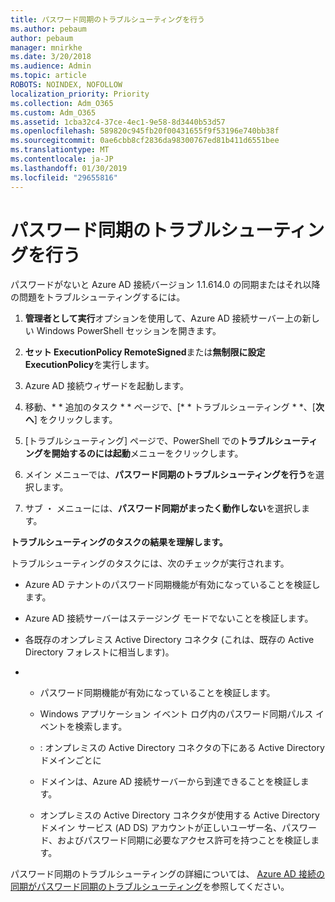 ```yaml
---
title: パスワード同期のトラブルシューティングを行う
ms.author: pebaum
author: pebaum
manager: mnirkhe
ms.date: 3/20/2018
ms.audience: Admin
ms.topic: article
ROBOTS: NOINDEX, NOFOLLOW
localization_priority: Priority
ms.collection: Adm_O365
ms.custom: Adm_O365
ms.assetid: 1cba32c4-37ce-4ec1-9e58-8d3440b53d57
ms.openlocfilehash: 589820c945fb20f00431655f9f53196e740bb38f
ms.sourcegitcommit: 0ae6cbb8cf2836da98300767ed81b411d6551bee
ms.translationtype: MT
ms.contentlocale: ja-JP
ms.lasthandoff: 01/30/2019
ms.locfileid: "29655816"
---
```

# <a name="troubleshoot-password-synchronization"></a>パスワード同期のトラブルシューティングを行う

パスワードがないと Azure AD 接続バージョン 1.1.614.0 の同期またはそれ以降の問題をトラブルシューティングするには。
  
1. **管理者として実行**オプションを使用して、Azure AD 接続サーバー上の新しい Windows PowerShell セッションを開きます。 
    
2. **セット ExecutionPolicy RemoteSigned**または**無制限に設定 ExecutionPolicy**を実行します。 
    
3. Azure AD 接続ウィザードを起動します。
    
4. 移動、* * 追加のタスク * * ページで、[* * トラブルシューティング * *、[**次へ**] をクリックします。 
    
5. [トラブルシューティング] ページで、PowerShell での**トラブルシューティングを開始するのには起動**メニューをクリックします。 
    
6. メイン メニューでは、**パスワード同期のトラブルシューティングを行う**を選択します。 
    
7. サブ ・ メニューには、**パスワード同期がまったく動作しない**を選択します。 
    
 **トラブルシューティングのタスクの結果を理解します。**
  
トラブルシューティングのタスクには、次のチェックが実行されます。
  
- Azure AD テナントのパスワード同期機能が有効になっていることを検証します。
    
- Azure AD 接続サーバーはステージング モードでないことを検証します。
    
- 各既存のオンプレミス Active Directory コネクタ (これは、既存の Active Directory フォレストに相当します)。
    
- 
  - パスワード同期機能が有効になっていることを検証します。
    
  - Windows アプリケーション イベント ログ内のパスワード同期パルス イベントを検索します。
    
  - : オンプレミスの Active Directory コネクタの下にある Active Directory ドメインごとに
    
  - ドメインは、Azure AD 接続サーバーから到達できることを検証します。
    
  - オンプレミスの Active Directory コネクタが使用する Active Directory ドメイン サービス (AD DS) アカウントが正しいユーザー名、パスワード、およびパスワード同期に必要なアクセス許可を持つことを検証します。
    
パスワード同期のトラブルシューティングの詳細については、 [Azure AD 接続の同期がパスワード同期のトラブルシューティング](https://docs.microsoft.com/azure/active-directory/connect/active-directory-aadconnectsync-troubleshoot-password-synchronization)を参照してください。
  

